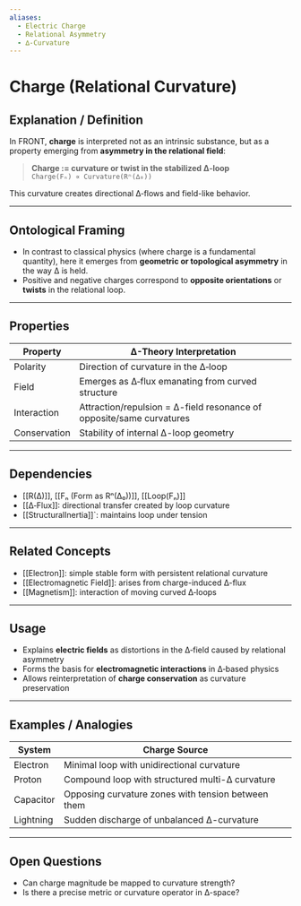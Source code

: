 ```yaml
---
aliases:
  - Electric Charge
  - Relational Asymmetry
  - ∆‑Curvature
---
```


# Charge (Relational Curvature)

## Explanation / Definition

In FRONT, **charge** is interpreted not as an intrinsic substance, but as a property emerging from **asymmetry in the relational field**:

> **Charge := curvature or twist in the stabilized ∆‑loop**  
> `Charge(Fₙ) ∝ Curvature(Rⁿ(∆₀))`

This curvature creates directional ∆‑flows and field-like behavior.

---

## Ontological Framing

- In contrast to classical physics (where charge is a fundamental quantity),
  here it emerges from **geometric or topological asymmetry** in the way ∆ is held.
- Positive and negative charges correspond to **opposite orientations** or **twists** in the relational loop.

---

## Properties

| Property     | ∆-Theory Interpretation                                   |
|--------------|----------------------------------------------------------|
| Polarity     | Direction of curvature in the ∆‑loop                     |
| Field        | Emerges as ∆‑flux emanating from curved structure        |
| Interaction  | Attraction/repulsion = ∆-field resonance of opposite/same curvatures |
| Conservation | Stability of internal ∆-loop geometry                    |

---

## Dependencies

- [[R(∆)]], [[Fₙ (Form as Rⁿ(∆₀))]], [[Loop(Fₙ)]]
- [[∆‑Flux]]: directional transfer created by loop curvature
- [[StructuralInertia]]`: maintains loop under tension

---

## Related Concepts

- [[Electron]]: simple stable form with persistent relational curvature
- [[Electromagnetic Field]]: arises from charge-induced ∆-flux
- [[Magnetism]]: interaction of moving curved ∆‑loops

---

## Usage

- Explains **electric fields** as distortions in the ∆‑field caused by relational asymmetry
- Forms the basis for **electromagnetic interactions** in ∆‑based physics
- Allows reinterpretation of **charge conservation** as curvature preservation

---

## Examples / Analogies

| System         | Charge Source                                          |
|----------------|--------------------------------------------------------|
| Electron       | Minimal loop with unidirectional curvature             |
| Proton         | Compound loop with structured multi-∆ curvature        |
| Capacitor      | Opposing curvature zones with tension between them     |
| Lightning      | Sudden discharge of unbalanced ∆-curvature             |

---

## Open Questions

- Can charge magnitude be mapped to curvature strength?  
- Is there a precise metric or curvature operator in ∆-space?

